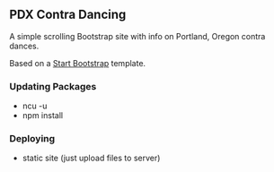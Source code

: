 ## PDX Contra Dancing

A simple scrolling Bootstrap site with info on Portland, Oregon contra dances.

Based on a [Start Bootstrap](https://startbootstrap.com/templates/) template.

### Updating Packages
* ncu -u
* npm install

### Deploying
* static site (just upload files to server)
